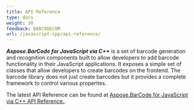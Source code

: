 ```yaml
---
title: API Reference
type: docs
weight: 30
feedback: BARCODECOM
url: /javascript-cpp/api-reference/
---
```


***Aspose.BarCode for JavaScript via C++*** is a set of barcode generation and recognition components built to allow developers to add barcode functionality in their JavaScript applications. It exposes a simple set of classes that allow developers to create barcodes on the frontend. The barcode library does not just create barcodes but it provides a complete framework to control various properites.

The latest API Reference can be found at [Aspose.BarCode for JavaScript via C++ API Reference.](https://reference.aspose.com/barcode/javascript-cpp/).

